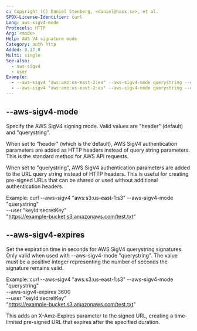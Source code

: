 ```yaml
---
c: Copyright (C) Daniel Stenberg, <daniel@haxx.se>, et al.
SPDX-License-Identifier: curl
Long: aws-sigv4-mode
Protocols: HTTP
Arg: <mode>
Help: AWS V4 signature mode
Category: auth http
Added: 8.17.0
Multi: single
See-also:
  - aws-sigv4
  - user
Example:
  - --aws-sigv4 "aws:amz:us-east-2:es" --aws-sigv4-mode querystring --user "key:secret" $URL
  - --aws-sigv4 "aws:amz:us-east-2:es" --aws-sigv4-mode querystring --user "key:secret:token" $URL
---
```




## --aws-sigv4-mode

Specify the AWS SigV4 signing mode. Valid values are "header" (default) and "querystring".

When set to "header" (which is the default), AWS SigV4 authentication parameters are added as HTTP headers instead of query string parameters. This
is the standard method for AWS API requests.

When set to "querystring", AWS SigV4 authentication parameters are added to the URL query string instead of HTTP headers. This is useful for creating pre-signed URLs that
can be shared or used without additional authentication headers.

Example:
curl --aws-sigv4 "aws:s3:us-east-1:s3" --aws-sigv4-mode "querystring" \
     --user "keyId:secretKey" \
     "https://example-bucket.s3.amazonaws.com/test.txt"


## --aws-sigv4-expires

Set the expiration time in seconds for AWS SigV4 querystring signatures. 
Only valid when used with --aws-sigv4-mode "querystring". The value must be a positive integer representing the number of seconds the signature remains valid.

Example:
curl --aws-sigv4 "aws:s3:us-east-1:s3" --aws-sigv4-mode "querystring" \
     --aws-sigv4-expires 3600 \
     --user "keyId:secretKey" \
     "https://example-bucket.s3.amazonaws.com/test.txt"

This adds an X-Amz-Expires parameter to the signed URL, creating a time-limited pre-signed URL that expires after the specified duration.
